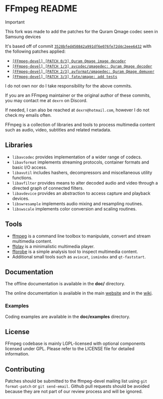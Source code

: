FFmpeg README
=============

> [!IMPORTANT]
> This fork was made to add the patches for the Quram Qmage codec seen in Samsung devices
>
> It's based off of commit [`3528bfed450842a991df6e076fe72d4c2eee6432`](https://github.com/FFmpeg/FFmpeg/commit/3528bfed450842a991df6e076fe72d4c2eee6432) with the following patches applied:
>
> - [`[FFmpeg-devel] [PATCH 0/3] Quram Qmage image decoder`](https://ffmpeg.org/pipermail/ffmpeg-devel/2024-November/336378.html)
> - [`[FFmpeg-devel] [PATCH 1/3] avcodec/qmagedec: Quram Qmage decoder`](https://ffmpeg.org/pipermail/ffmpeg-devel/2024-November/336379.html)
> - [`[FFmpeg-devel] [PATCH 2/3] avformat/qmagedec: Quram Qmage demuxer`](https://ffmpeg.org/pipermail/ffmpeg-devel/2024-November/336380.html)
> - [`[FFmpeg-devel] [PATCH 3/3] fate/qmage: add tests`](https://ffmpeg.org/pipermail/ffmpeg-devel/2024-November/336381.html)
>
> I do not own nor do I take responsibility for the above commits.
> 
> If you are an FFmpeg maintainer or the original author of these commits, you may contact me at `dexrn` on Discord.
> 
> If needed, I can also be reached at `dexrn@hotmail.com`, however I do not check my emails often.

FFmpeg is a collection of libraries and tools to process multimedia content
such as audio, video, subtitles and related metadata.

## Libraries

* `libavcodec` provides implementation of a wider range of codecs.
* `libavformat` implements streaming protocols, container formats and basic I/O access.
* `libavutil` includes hashers, decompressors and miscellaneous utility functions.
* `libavfilter` provides means to alter decoded audio and video through a directed graph of connected filters.
* `libavdevice` provides an abstraction to access capture and playback devices.
* `libswresample` implements audio mixing and resampling routines.
* `libswscale` implements color conversion and scaling routines.

## Tools

* [ffmpeg](https://ffmpeg.org/ffmpeg.html) is a command line toolbox to
  manipulate, convert and stream multimedia content.
* [ffplay](https://ffmpeg.org/ffplay.html) is a minimalistic multimedia player.
* [ffprobe](https://ffmpeg.org/ffprobe.html) is a simple analysis tool to inspect
  multimedia content.
* Additional small tools such as `aviocat`, `ismindex` and `qt-faststart`.

## Documentation

The offline documentation is available in the **doc/** directory.

The online documentation is available in the main [website](https://ffmpeg.org)
and in the [wiki](https://trac.ffmpeg.org).

### Examples

Coding examples are available in the **doc/examples** directory.

## License

FFmpeg codebase is mainly LGPL-licensed with optional components licensed under
GPL. Please refer to the LICENSE file for detailed information.

## Contributing

Patches should be submitted to the ffmpeg-devel mailing list using
`git format-patch` or `git send-email`. Github pull requests should be
avoided because they are not part of our review process and will be ignored.
